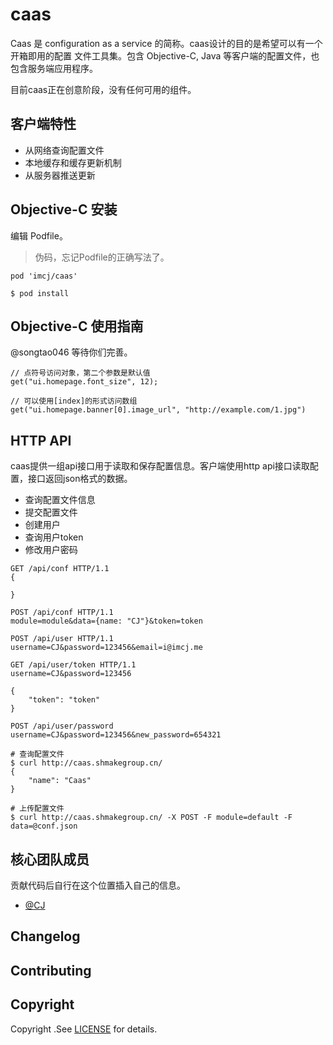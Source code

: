 # caas

Caas 是 configuration as a service 的简称。caas设计的目的是希望可以有一个开箱即用的配置
文件工具集。包含 Objective-C, Java 等客户端的配置文件，也包含服务端应用程序。

目前caas正在创意阶段，没有任何可用的组件。

## 客户端特性

- 从网络查询配置文件
- 本地缓存和缓存更新机制
- 从服务器推送更新

## Objective-C 安装

编辑 Podfile。

> 伪码，忘记Podfile的正确写法了。

```
pod 'imcj/caas'
```

```
$ pod install
```

## Objective-C 使用指南

@songtao046 等待你们完善。

```
// 点符号访问对象，第二个参数是默认值
get("ui.homepage.font_size", 12);

// 可以使用[index]的形式访问数组
get("ui.homepage.banner[0].image_url", "http://example.com/1.jpg")
```

## HTTP API

caas提供一组api接口用于读取和保存配置信息。客户端使用http api接口读取配置，接口返回json格式的数据。

- 查询配置文件信息
- 提交配置文件
- 创建用户
- 查询用户token
- 修改用户密码

```
GET /api/conf HTTP/1.1
{

}

POST /api/conf HTTP/1.1
module=module&data={name: "CJ"}&token=token

POST /api/user HTTP/1.1
username=CJ&password=123456&email=i@imcj.me

GET /api/user/token HTTP/1.1
username=CJ&password=123456

{
    "token": "token"
}

POST /api/user/password
username=CJ&password=123456&new_password=654321
```

```shell
# 查询配置文件
$ curl http://caas.shmakegroup.cn/
{
    "name": "Caas"
}

# 上传配置文件
$ curl http://caas.shmakegroup.cn/ -X POST -F module=default -F data=@conf.json
```

## 核心团队成员

贡献代码后自行在这个位置插入自己的信息。

- [@CJ](https://github.com/imcj)

## Changelog

## Contributing

## Copyright

Copyright .See [LICENSE](LICENSE) for details.
